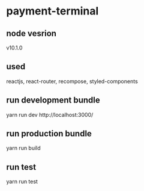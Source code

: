 # payment-terminal

## node vesrion

v10.1.0

## used

reactjs, react-router, recompose, styled-components

## run development bundle
yarn run dev
http://localhost:3000/

## run production bundle
yarn run build

## run test
yarn run test

